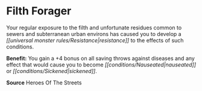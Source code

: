 ﻿---
cssclass: [feats]

---
# Filth Forager

Your regular exposure to the filth and unfortunate residues common to sewers and subterranean urban environs has caused you to develop a _[[universal monster rules/Resistance|resistance]]_ to the effects of such conditions.

**Benefit:** You gain a +4 bonus on all saving throws against diseases and any effect that would cause you to become _[[conditions/Nauseated|nauseated]]_ or _[[conditions/Sickened|sickened]]_.

**Source** Heroes Of The Streets